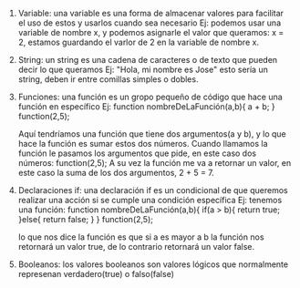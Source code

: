 1.  Variable: una variable es una forma de almacenar valores para facilitar el uso de estos y usarlos cuando sea necesario
    Ej: podemos usar una variable de nombre x, y podemos asignarle el valor que queramos: x = 2,
    estamos guardando el varlor de 2 en la variable de nombre x.

2.  String: un string es una cadena de caracteres o de texto que pueden decir lo que queramos
    Ej: "Hola, mi nombre es Jose" esto sería un string, deben ir entre comillas simples o dobles.

3.  Funciones: una función es un gropo pequeño de código que hace una función en específico
    Ej: function nombreDeLaFunción(a,b){
    a + b;
    }
    function(2,5);

    Aquí tendríamos una función que tiene dos argumentos(a y b), y lo que hace la función es sumar estos dos números.
    Cuando llamamos la función le pasamos los argumentos que pide, en este caso dos números: function(2,5);
    A su vez la función me va a retornar un valor, en este caso la suma de los dos argumentos, 2 + 5 = 7.

4.  Declaraciones if: una declaración if es un condicional de que queremos realizar una acción si se cumple una condición
    específica
    Ej: tenemos una función:
    function nombreDeLaFunción(a,b){
    if(a > b){
    return true;
    }else{
    return false;
    }
    }
    function(2,5);

    lo que nos dice la función es que si a es mayor a b la función nos retornará un valor true, de lo contrario
    retornará un valor false.

5.  Booleanos: los valores booleanos son valores lógicos que normalmente represenan verdadero(true) o falso(false)
